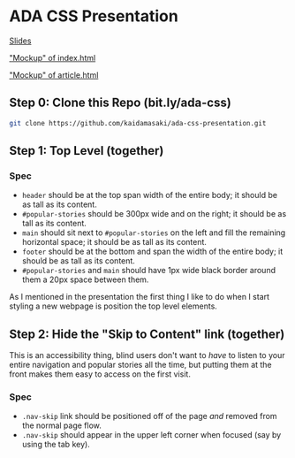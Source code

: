 # ADA CSS Presentation #

[Slides](https://docs.google.com/presentation/d/1w_2pnKUH0avPC6nstE283m_RFvHMIpkgtAWfmJueddk/edit?usp=sharing)

["Mockup" of index.html](index-mockup.png)

["Mockup" of article.html](article-mockup.png)

## Step 0: Clone this Repo (bit.ly/ada-css) ##

```bash
git clone https://github.com/kaidamasaki/ada-css-presentation.git
```

## Step 1: Top Level (together) ##

### Spec ###
* `header` should be at the top span width of the entire body; it
  should be as tall as its content.
* `#popular-stories` should be 300px wide and on the right; it should
    be as tall as its content.
* `main` should sit next to `#popular-stories` on the left and fill
    the remaining horizontal space; it should be as tall as its
    content.
* `footer` should be at the bottom and span the width of the entire
  body; it should be as tall as its content.
* `#popular-stories` and `main` should have 1px wide black border
  around them a 20px space between them.

As I mentioned in the presentation the first thing I like to do when I
start styling a new webpage is position the top level elements.

## Step 2: Hide the "Skip to Content" link (together) ##

This is an accessibility thing, blind users don't want to _have_ to
listen to your entire navigation and popular stories all the time, but
putting them at the front makes them easy to access on the first
visit.

### Spec ###
* `.nav-skip` link should be positioned off of the page _and_ removed
  from the normal page flow.
* `.nav-skip` should appear in the upper left corner when focused (say
  by using the tab key).
